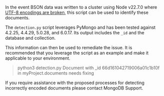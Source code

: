 In the event BSON data was written to a cluster using Node v22.7.0 where [UTF-8 encodings are broken](https://github.com/nodejs/node/issues/54543), this script can be used to identify these documents.

The `detection.py` script leverages PyMongo and has been tested against 4.2.25, 4.4.29, 5.0.28, and 6.0.17. Its output includes the `_id` and the database and collection.

This information can then be used to remediate the issue. It is recommended that you leverage the script as an example and make it applicable to your environment.

> python3 detection.py
Document with _id 66d161042719006a01c1b10f in myProject.documents needs fixing

If you require assistance with the proposed processes for detecting incorrectly encoded documents please contact MongoDB Support.
